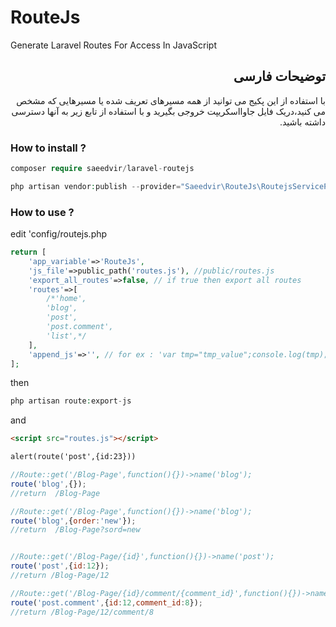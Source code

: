 # RouteJs
Generate Laravel Routes For Access In JavaScript
<div lang="fa" dir="rtl">

## توضیحات فارسی
با استفاده از این پکیج می توانید از همه مسیرهای تعریف شده یا مسیرهایی که مشخص می کنید،دریک فایل جاوااسکریپت خروجی بگیرید و با استفاده از تابع زیر به آنها دسترسی داشته باشید.
</div>

### How to install ?

```php
composer require saeedvir/laravel-routejs
```

```php
php artisan vendor:publish --provider="Saeedvir\RouteJs\RoutejsServiceProvider" 
```

### How to use ?

edit 'config/routejs.php

```php
return [
    'app_variable'=>'RouteJs',
    'js_file'=>public_path('routes.js'), //public/routes.js
    'export_all_routes'=>false, // if true then export all routes
    'routes'=>[
        /*'home',
        'blog',
        'post',
        'post.comment',
        'list',*/
    ],
    'append_js'=>'', // for ex : 'var tmp="tmp_value";console.log(tmp);'
];

```
then

```php
php artisan route:export-js

```

and

```html
<script src="routes.js"></script>

alert(route('post',{id:23}))

```

```js
//Route::get('/Blog-Page',function(){})->name('blog');
route('blog',{});
//return  /Blog-Page

//Route::get('/Blog-Page',function(){})->name('blog');
route('blog',{order:'new'});
//return  /Blog-Page?sord=new


//Route::get('/Blog-Page/{id}',function(){})->name('post');
route('post',{id:12});
//return /Blog-Page/12

//Route::get('/Blog-Page/{id}/comment/{comment_id}',function(){})->name('post.comment');
route('post.comment',{id:12,comment_id:8});
//return /Blog-Page/12/comment/8

```

